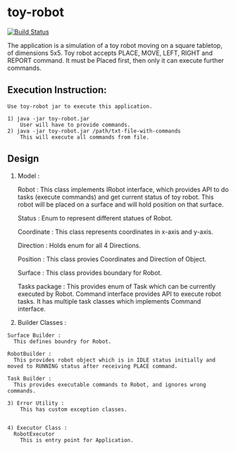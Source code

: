 # toy-robot

[![Build Status](https://travis-ci.org/deepaksengar/toy-robot.svg?branch=master)](https://travis-ci.org/deepaksengar/toy-robot)

The application is a simulation of a toy robot moving on a square tabletop, of dimensions 5x5. Toy robot accepts PLACE, MOVE, LEFT, RIGHT and REPORT command. It must be Placed first, then only it can execute further commands.

Execution Instruction:
---------------------
	Use toy-robot jar to execute this application.
    
    1) java -jar toy-robot.jar
        User will have to provide commands.
    2) java -jar toy-robot.jar /path/txt-file-with-commands
        This will execute all commands from file.
		

Design
------

   1) Model :
  
      Robot :
        This class implements IRobot interface, which provides API to do tasks (execute commands) and get current status of toy robot. This robot will be placed on a surface and will hold position on that surface.

      Status :
        Enum to represent different statues of Robot.

      Coordinate : 
        This class represents coordinates in x-axis and y-axis.

      Direction :
        Holds enum for all 4 Directions.

      Position :
        This class provies Coordinates and Direction of Object.

      Surface :
        This class provides boundary for Robot.

      Tasks package :
        This provides enum of Task which can be currently executed by Robot. Command interface provides API to execute robot tasks. It has multiple task classes which implements Command interface.
 
 
   2) Builder Classes :
    
    Surface Builder :
      This defines boundry for Robot.
      
    RobotBuilder : 
      This provides robot object which is in IDLE status initially and moved to RUNNING status after receiving PLACE command.
      
    Task Builder :
      This provides executable commands to Robot, and ignores wrong commands.
      
    3) Error Utility : 
        This has custom exception classes.
        
        
    4) Executor Class :
      RobotExecutor
        This is entry point for Application.
        
        


      
      
